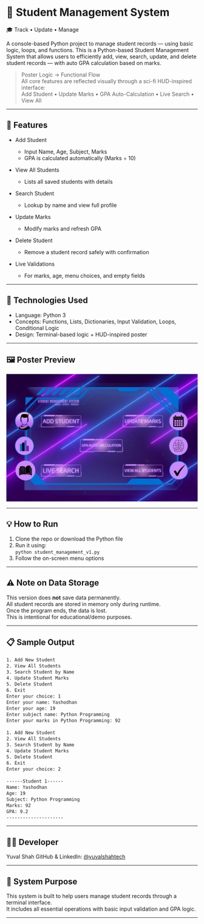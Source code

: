 # 🔷 Student Management System
🎓 Track • Update • Manage

A console-based Python project to manage student records — using basic logic, loops, and functions. This is a Python-based Student Management System that allows users to efficiently add, view, search, update, and delete student records — with auto GPA calculation based on marks.

> Poster Logic → Functional Flow  
> All core features are reflected visually through a sci-fi HUD-inspired interface:  
> Add Student • Update Marks • GPA Auto-Calculation • Live Search • View All

---

## 🚀 Features

- Add Student  
  - Input Name, Age, Subject, Marks  
  - GPA is calculated automatically (Marks ÷ 10)

- View All Students  
  - Lists all saved students with details

- Search Student  
  - Lookup by name and view full profile

- Update Marks  
  - Modify marks and refresh GPA

- Delete Student  
  - Remove a student record safely with confirmation

- Live Validations  
  - For marks, age, menu choices, and empty fields

---

## 🧠 Technologies Used

- Language: Python 3  
- Concepts: Functions, Lists, Dictionaries, Input Validation, Loops, Conditional Logic  
- Design: Terminal-based logic + HUD-inspired poster

---

## 🖼️ Poster Preview

![SMS HUD Poster](student-management-v1.png)

---

## 💡 How to Run

1. Clone the repo or download the Python file  
2. Run it using:  
   `python student_management_v1.py`  
3. Follow the on-screen menu options

---

## ⚠️ Note on Data Storage

This version does **not** save data permanently.  
All student records are stored in memory only during runtime.  
Once the program ends, the data is lost.  
This is intentional for educational/demo purposes.

---

## 📋 Sample Output

```
1. Add New Student
2. View All Students
3. Search Student by Name
4. Update Student Marks
5. Delete Student
6. Exit
Enter your choice: 1
Enter your name: Yashodhan
Enter your age: 19
Enter subject name: Python Programming
Enter your marks in Python Programming: 92

1. Add New Student
2. View All Students
3. Search Student by Name
4. Update Student Marks
5. Delete Student
6. Exit
Enter your choice: 2

------Student 1------
Name: Yashodhan
Age: 19
Subject: Python Programming
Marks: 92
GPA: 9.2
---------------------
```

---

## 🧑‍💻 Developer

Yuval Shah
GitHub & LinkedIn: [@yuvalshahtech](https://github.com/yuvalshahtech)

---

## 🧭 System Purpose

This system is built to help users manage student records through a terminal interface.  
It includes all essential operations with basic input validation and GPA logic.

---
